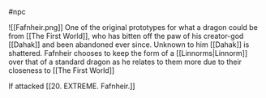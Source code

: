   #npc

![[Fafnheir.png]]
One of the original prototypes for what a dragon could be from [[The First World]], who has bitten off the paw of his creator-god [[Dahak]] and been abandoned ever since. Unknown to him [[Dahak]] is shattered.
Fafnheir chooses to keep the form of a [[Linnorms|Linnorm]] over that of a standard dragon as he relates to them more due to their closeness to [[The First World]]

If attacked [[20. EXTREME. Fafnheir.]]